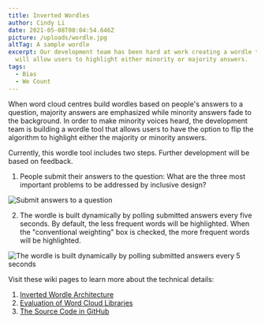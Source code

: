 ```yaml
---
title: Inverted Wordles
author: Cindy Li
date: 2021-05-08T00:04:54.646Z
picture: /uploads/wordle.jpg
altTag: A sample wordle
excerpt: Our development team has been hard at work creating a wordle tool that
  will allow users to highlight either minority or majority answers.
tags:
  - Bias
  - We Count
---
```

When word cloud centres build wordles based on people's answers to a question, majority answers are emphasized while minority answers fade to the background. In order to make minority voices heard, the development team is building a wordle tool that allows users to have the option to flip the algorithm to highlight either the majority or minority answers.

Currently, this wordle tool includes two steps. Further development will be based on feedback.

1. People submit their answers to the question: What are the three most important problems to be addressed by inclusive design?

![Submit answers to a question](/uploads/question.png)

2. The wordle is built dynamically by polling submitted answers every five seconds. By default, the less frequent words will be highlighted. When the "conventional weighting" box is checked, the more frequent words will be highlighted.

![The wordle is built dynamically by polling submitted answers every 5 seconds](/uploads/wordle.jpg)

Visit these wiki pages to learn more about the technical details:

1. [Inverted Wordle Architecture](https://wiki.fluidproject.org/display/fluid/Inverted+Wordles+Architecture)
2. [Evaluation of Word Cloud Libraries](https://wiki.fluidproject.org/display/fluid/Evaluation+of+word+cloud+libraries)
3. [The Source Code in GitHub](https://github.com/inclusive-design/inverted-wordles/)